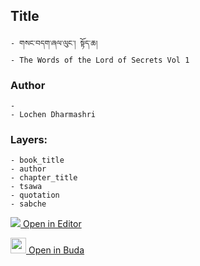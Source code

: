 ## Title
	- གསང་བདག་ཞལ་ལུང་། སྟོད་ཆ།
	- The Words of the Lord of Secrets Vol 1

### Author
	- 
	- Lochen Dharmashri

### Layers:
	- book_title
	- author
	- chapter_title
	- tsawa
	- quotation
	- sabche


[<img src="https://img.icons8.com/color/25/000000/edit-property.png"> Open in Editor](http://editor.openpecha.org/P000111)

[<img width="25" src="https://library.bdrc.io/icons/BUDA-small.svg"> Open in Buda](https://library.bdrc.io/show/bdr:IE0OPP000111)
